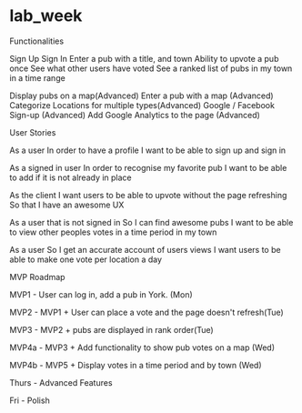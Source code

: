 # lab_week

Functionalities

Sign Up
Sign In
Enter a pub with a title, and town
Ability to upvote a pub once
See what other users have voted
See a ranked list of pubs in my town in a time range

Display pubs on a map(Advanced)
Enter a pub with a map (Advanced)
Categorize Locations for multiple types(Advanced)
Google / Facebook Sign-up (Advanced)
Add Google Analytics to the page (Advanced)

User Stories

As a user
In order to have a profile
I want to be able to sign up and sign in

As a signed in user
In order to recognise my favorite pub
I want to be able to add if it is not already in place

As the client
I want users to be able to upvote without the page refreshing
So that I have an awesome UX

As a user that is not signed in
So I can find awesome pubs
I want to be able to view other peoples votes in a time period in my town

As a user
So I get an accurate account of users views
I want users to be able to make one vote per location a day


MVP Roadmap

MVP1 - User can log in, add a pub in York. (Mon)

MVP2 - MVP1 + User can place a vote and the page doesn't refresh(Tue)

MVP3 - MVP2 + pubs are displayed in rank order(Tue)

MVP4a - MVP3 + Add functionality to show pub votes on a map (Wed)

MVP4b - MVP5 + Display votes in a time period and by town (Wed)

Thurs - Advanced Features

Fri - Polish

